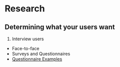 # Research

## Determining what your users want
1. Interview users
  * Face-to-face
  * Surveys and Questionnaires
  * [Questionnaire Examples](https://blog.hubspot.com/service/questionnaire)
